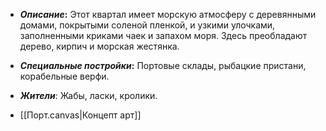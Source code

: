 - **_Описание_:**
    Этот квартал имеет морскую атмосферу с деревянными домами, покрытыми соленой пленкой, и узкими улочками, заполненными криками чаек и запахом моря. Здесь преобладают дерево, кирпич и морская жестянка.

- **_Специальные постройки_:**
    Портовые склады, рыбацкие пристани, корабельные верфи.

- _**Жители**_:
    Жабы, ласки, кролики.

- [[Порт.canvas|Концепт арт]]